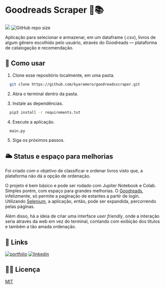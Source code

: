 # Goodreads Scraper 🔎📚

![](https://img.shields.io/badge/Python-14354C?style=for-the-badge&logo=python&logoColor=white)
![GitHub repo size](https://img.shields.io/github/repo-size/kyaramero/goodreadsscraper?style=for-the-badge)

Aplicação para selecionar e armazenar, em um dataframe (.csv), livros de algum gênero escolhido pelo usuário, através do Goodreads — plataforma de catalogação e recomendação.

## 🚀 Como usar

1. Clone esse repositório localmente, em uma pasta.

```bash
  git clone https://github.com/kyaramero/goodreadsscraper.git
```

2. Abra o terminal dentro da pasta.

3. Instale as dependências.

```bash
  pip3 install -r requirements.txt
```

4. Execute a aplicação.

```bash
  main.py
```

5. Siga os próximos passos.

## 🌥️ Status e espaço para melhorias

Foi criado com o objetivo de classificar e ordenar livros visto que, a plataforma não dá a opção de ordenação.

O projeto é bem básico e pode ser rodado com Jupiter Notebook e Colab. Simples porém, com espaço para grandes melhorias. O [Goodreads](https://www.goodreads.com/shelf/show/romance), infelizmente, só permite a paginação de estantes a partir de login. Utilizando [Selenium](https://selenium-python.readthedocs.io), a aplicação, então, pode ser expandida, percorrendo pelas páginas.

Além disso, há a ideia de criar uma interface _user friendly_, onde a interação seria através da web em vez do terminal, contando com exibição dos títulos e também a tão amada ordenação.

## 🔗 Links

[![portfolio](https://img.shields.io/badge/my_portfolio-000?style=for-the-badge&logo=ko-fi&logoColor=white)](https://github.com/kyaramero)
[![linkedin](https://img.shields.io/badge/linkedin-0A66C2?style=for-the-badge&logo=linkedin&logoColor=white)](https://www.linkedin.com/in/kyaramero)

## ✍🏻 Licença

[MIT](https://choosealicense.com/licenses/mit/)
